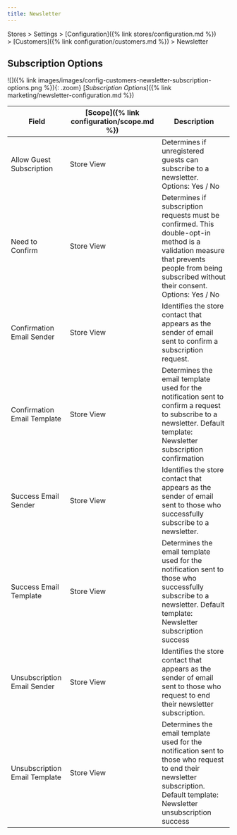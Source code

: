 ```yaml
---
title: Newsletter
---
```


Stores > Settings > [Configuration]({% link stores/configuration.md %}) > [Customers]({% link configuration/customers.md %}) >  Newsletter

## Subscription Options

![]({% link images/images/config-customers-newsletter-subscription-options.png %}){: .zoom}
[_Subscription Options_]({% link marketing/newsletter-configuration.md %})

|Field|[Scope]({% link configuration/scope.md %})|Description|
|--- |--- |--- |
|Allow Guest Subscription|Store View|Determines if unregistered guests can subscribe to a newsletter. Options: Yes / No|
|Need to Confirm|Store View|Determines if subscription requests must be confirmed. This double-opt-in method is a validation measure that prevents people from being subscribed without their consent. Options: Yes / No|
|Confirmation Email Sender|Store View|Identifies the store contact that appears as the sender of email sent to confirm a subscription request.|
|Confirmation Email Template|Store View|Determines the email template used for the notification sent to confirm a request to subscribe to a newsletter.  Default template: Newsletter subscription confirmation|
|Success Email Sender|Store View|Identifies the store contact that appears as the sender of email sent to those who successfully subscribe to a newsletter.|
|Success Email Template|Store View|Determines the email template used for the notification sent to those who successfully subscribe to a newsletter.  Default template: Newsletter subscription success|
|Unsubscription Email Sender|Store View|Identifies the store contact that appears as the sender of email sent to those who request to end their newsletter subscription.|
|Unsubscription Email Template|Store View|Determines the email template used for the notification sent to those who request to end their newsletter subscription.  Default template: Newsletter unsubscription success|
